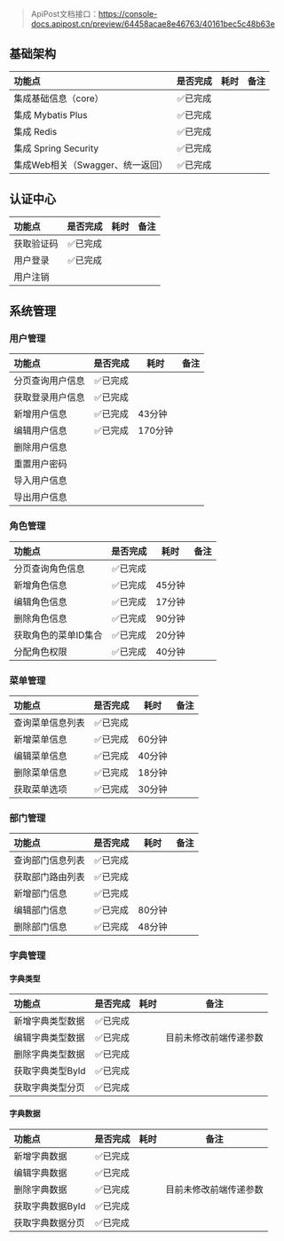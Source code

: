 > ApiPost文档接口：https://console-docs.apipost.cn/preview/64458acae8e46763/40161bec5c48b63e

## 基础架构

| 功能点                           | 是否完成 | 耗时 | 备注 |
| :------------------------------- | :------: | ---- | ---- |
| 集成基础信息（core）             | ✅已完成  |      |      |
| 集成 Mybatis Plus                | ✅已完成  |      |      |
| 集成 Redis                       | ✅已完成  |      |      |
| 集成 Spring Security             | ✅已完成  |      |      |
| 集成Web相关（Swagger、统一返回） | ✅已完成  |      |      |



## 认证中心

| 功能点     | 是否完成 | 耗时 | 备注 |
| :--------- | :------: | ---- | ---- |
| 获取验证码 | ✅已完成  |      |      |
| 用户登录   | ✅已完成  |      |      |
| 用户注销   |          |      |      |



## 系统管理

### 用户管理

| 功能点           | 是否完成 | 耗时    | 备注 |
| :--------------- | :------: | ------- | ---- |
| 分页查询用户信息 | ✅已完成  |         |      |
| 获取登录用户信息 | ✅已完成  |         |      |
| 新增用户信息     | ✅已完成  | 43分钟  |      |
| 编辑用户信息     | ✅已完成  | 170分钟 |      |
| 删除用户信息     |          |         |      |
| 重置用户密码     |          |         |      |
| 导入用户信息     |          |         |      |
| 导出用户信息     |          |         |      |



### 角色管理

| 功能点               | 是否完成 | 耗时   | 备注 |
| :------------------- | :------: | ------ | ---- |
| 分页查询角色信息     | ✅已完成  |        |      |
| 新增角色信息         | ✅已完成  | 45分钟 |      |
| 编辑角色信息         | ✅已完成  | 17分钟 |      |
| 删除角色信息         | ✅已完成  | 90分钟 |      |
| 获取角色的菜单ID集合 | ✅已完成  | 20分钟 |      |
| 分配角色权限         | ✅已完成  | 40分钟 |      |



### 菜单管理

| 功能点      | 是否完成 | 耗时   | 备注 |
|:---------| :------: |------| ---- |
| 查询菜单信息列表 | ✅已完成  |      |      |
| 新增菜单信息   | ✅已完成  | 60分钟 |      |
| 编辑菜单信息   | ✅已完成  | 40分钟 |      |
| 删除菜单信息   | ✅已完成  | 18分钟 |      |
| 获取菜单选项   | ✅已完成  | 30分钟 |      |



### 部门管理

| 功能点           | 是否完成 | 耗时   | 备注 |
| :--------------- | :------: | ------ | ---- |
| 查询部门信息列表 | ✅已完成  |        |      |
| 获取部门路由列表 | ✅已完成  |        |      |
| 新增部门信息     | ✅已完成  |        |      |
| 编辑部门信息     | ✅已完成  | 80分钟 |      |
| 删除部门信息     | ✅已完成  | 48分钟 |      |



### 字典管理

#### 字典类型

| 功能点           | 是否完成 | 耗时 | 备注                   |
| :--------------- | :------: | ---- | ---------------------- |
| 新增字典类型数据 | ✅已完成  |      |                        |
| 编辑字典类型数据 | ✅已完成  |      | 目前未修改前端传递参数 |
| 删除字典类型数据 | ✅已完成  |      |                        |
| 获取字典类型ById | ✅已完成  |      |                        |
| 获取字典类型分页 | ✅已完成  |      |                        |

#### 字典数据

| 功能点           | 是否完成 | 耗时 | 备注                   |
| :--------------- | :------: | ---- | ---------------------- |
| 新增字典数据     | ✅已完成  |      |                        |
| 编辑字典数据     | ✅已完成  |      |                        |
| 删除字典数据     | ✅已完成  |      | 目前未修改前端传递参数 |
| 获取字典数据ById | ✅已完成  |      |                        |
| 获取字典数据分页 | ✅已完成  |      |                        |

